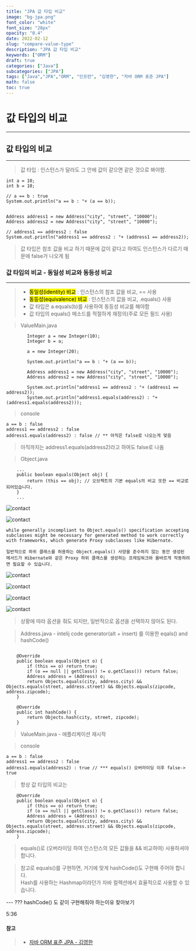 ```yaml
---
title: "JPA 값 타입 비교"
image: "bg-jpa.png"
font_color: "white"
font_size: "28px"
opacity: "0.4"
date: 2022-02-12
slug: "compare-value-type"
description: "JPA 값 타입 비교"	
keywords: ["ORM"]
draft: true
categories: ["Java"]
subcategories: ["JPA"]
tags: ["Java","JPA","ORM", "인프런", "김영한", "자바 ORM 표준 JPA"]
math: false
toc: true
---
```


# 값 타입의 비교
-------------------------------------------

## 값 타입의 비교
-------------------------------------------
> 값 타입 : 인스턴스가 달라도 그 안에 값이 같으면 같은 것으로 봐야함.

```
int a = 10;
int b = 10;

// a == b : true
System.out.println("a == b : "+ (a == b));


```

```
Address address1 = new Address("city", "street", "10000");
Address address2 = new Address("city", "street", "10000");

// address1 == address2 : false
System.out.println("address1 == address2 : "+ (address1 == address2));

```

> 값 타입은 참조 값을 비교 하기 때문에 값이 같다고 하여도 인스턴스가 다르기 때문에 false가 나오게 됨

### 값 타입의 비교 - 동일성 비교와 동등성 비교
-----------------------------------------
> - <mark>동일성(identity) 비교</mark> : 인스턴스의 참조 값을 비교, == 사용
> - <mark>동등성(equivalence) 비교</mark> : 인스턴스의 값을 비교, .equals() 사용
> - 값 타입은 a.equals(b)를 사용하여 동등성 비교를 해야함
> - 값 타입의 equals() 메소드를 적절하게 재정의(주로 모든 필드 사용)

> ValueMain.java

```
        Integer a = new Integer(10);
        Integer b = a;
        
        a = new Integer(20);

        System.out.println("a == b : "+ (a == b));

        Address address1 = new Address("city", "street", "10000");
        Address address2 = new Address("city", "street", "10000");

        System.out.println("address1 == address2 : "+ (address1 == address2));
        System.out.println("address1.equals(address2) : "+ (address1.equals(address2)));
```

> console

```
a == b : false
address1 == address2 : false
address1.equals(address2) : false // ** 아직은 false로 나오는게 맞음
```

> 아직까지는 address1.equals(address2)라고 하여도 false로 나옴

> Object.java

```
	...
    public boolean equals(Object obj) {
        return (this == obj); // 오브젝트의 기본 equals의 비교 또한 == 비교로 되어있습니다.
    }
    ...
```

> 

![contact](/images/develop/backend/orm-jpa-basic/compare-value-type/img-001.png)

![contact](/images/develop/backend/orm-jpa-basic/compare-value-type/img-001-2.png)

```
while generally incompliant to Object.equals() specification accepting subclasses might be necessary for generated method to work correctly with frameworks, which generate Proxy subclasses like Hibernate. 

일반적으로 하위 클래스를 허용하는 Object.equals() 사양을 준수하지 않는 동안 생성된 메서드가 Hibernate와 같은 Proxy 하위 클래스를 생성하는 프레임워크와 올바르게 작동하려면 필요할 수 있습니다.
```

> 

![contact](/images/develop/backend/orm-jpa-basic/compare-value-type/img-002.png)

![contact](/images/develop/backend/orm-jpa-basic/compare-value-type/img-003.png)

![contact](/images/develop/backend/orm-jpa-basic/compare-value-type/img-004.png)

![contact](/images/develop/backend/orm-jpa-basic/compare-value-type/img-005.png)

> 상황에 따라 옵션을 줘도 되지만, 일반적으로 옵션을 선택하지 않아도 된다.



> Address.java - intelij code generator(alt + insert) 를 이용한 eqals() and hashCode()

```

    @Override
    public boolean equals(Object o) {
        if (this == o) return true;
        if (o == null || getClass() != o.getClass()) return false;
        Address address = (Address) o;
        return Objects.equals(city, address.city) && Objects.equals(street, address.street) && Objects.equals(zipcode, address.zipcode);
    }

    @Override
    public int hashCode() {
        return Objects.hash(city, street, zipcode);
    }
```

> ValueMain.java - 애플리케이션 재시작

> console 

```
a == b : false
address1 == address2 : false
address1.equals(address2) : true // *** equals() 오버라이딩 이후 false-> true
```

> 항상 값 타입의 비교는 

```
    @Override
    public boolean equals(Object o) {
        if (this == o) return true;
        if (o == null || getClass() != o.getClass()) return false;
        Address address = (Address) o;
        return Objects.equals(city, address.city) && Objects.equals(street, address.street) && Objects.equals(zipcode, address.zipcode);
    }
```

> equals()로 (오버라이딩 하여 인스턴스의 모든 값들을 && 비교하여) 사용하셔야 합니다.

> 참고로 equals()를 구현하면, 거기에 맞게 hashCode()도 구현해 주어야 합니다.<br>
Hash를 사용하는 Hashmap이라던가 자바 컬렉션에서 효율적으로 사용할 수 있습니다. 

--- ??? hashCode() 도 같이 구현해줘야 하는이유 찾아보기 



5:36 



#### 참고
> - <a href="https://www.inflearn.com/course/ORM-JPA-Basic">자바 ORM 표준 JPA - 김영한</a>



